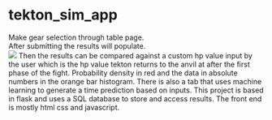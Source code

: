 # tekton_sim_app
Make gear selection through table page.\
After submitting the results will populate.\
<img src="https://i.imgur.com/ZTvx1F8.gif">
Then the results can be compared against a custom hp value input by the user which is the hp value tekton returns to the anvil at after the first phase of the fight.
Probability density in red and the data in absolute numbers in the orange bar histogram.
There is also a tab that uses machine learning to generate a time prediction based on inputs.
This project is based in flask and uses a SQL database to store and access results. The front end is mostly html css and javascript.
